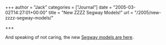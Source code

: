 +++
author = "Jack"
categories = ["Journal"]
date = "2005-03-02T14:27:01+00:00"
title = "New ZZZZ Segway Models!"
url = "/2005/new-zzzz-segway-models/"

+++

And speaking of not caring, the new [Segway models are here][1].

 [1]: http://news.com.com/Photos+Segway+revs+new+models/2009-1041_3-5594376.html?tag=st.prev